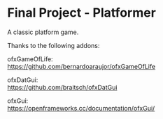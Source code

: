 # Final Project - Platformer

A classic platform game.

Thanks to the following addons:

ofxGameOfLife:\
https://github.com/bernardoaraujor/ofxGameOfLife

ofxDatGui:\
https://github.com/braitsch/ofxDatGui

ofxGui:\
https://openframeworks.cc/documentation/ofxGui/
